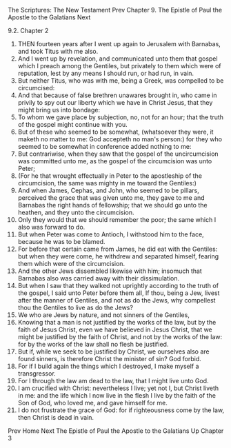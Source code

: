 The Scriptures: The New Testament
Prev
Chapter 9. The Epistle of Paul the Apostle to the Galatians
Next

9.2. Chapter 2
1. THEN fourteen years after I went up again to Jerusalem with Barnabas, and took Titus with me also.
2. And I went up by revelation, and communicated unto them that gospel which I preach among the Gentiles, but privately to them which were of reputation, lest by any means I should run, or had run, in vain.
3. But neither Titus, who was with me, being a Greek, was compelled to be circumcised:
4. And that because of false brethren unawares brought in, who came in privily to spy out our liberty which we have in Christ Jesus, that they might bring us into bondage:
5. To whom we gave place by subjection, no, not for an hour; that the truth of the gospel might continue with you.
6. But of these who seemed to be somewhat, (whatsoever they were, it maketh no matter to me: God accepteth no man's person:) for they who seemed to be somewhat in conference added nothing to me:
7. But contrariwise, when they saw that the gospel of the uncircumcision was committed unto me, as the gospel of the circumcision was unto Peter;
8. (For he that wrought effectually in Peter to the apostleship of the circumcision, the same was mighty in me toward the Gentiles:)
9. And when James, Cephas, and John, who seemed to be pillars, perceived the grace that was given unto me, they gave to me and Barnabas the right hands of fellowship; that we should go unto the heathen, and they unto the circumcision.
10. Only they would that we should remember the poor; the same which I also was forward to do.
11. But when Peter was come to Antioch, I withstood him to the face, because he was to be blamed.
12. For before that certain came from James, he did eat with the Gentiles: but when they were come, he withdrew and separated himself, fearing them which were of the circumcision.
13. And the other Jews dissembled likewise with him; insomuch that Barnabas also was carried away with their dissimulation.
14. But when I saw that they walked not uprightly according to the truth of the gospel, I said unto Peter before them all, If thou, being a Jew, livest after the manner of Gentiles, and not as do the Jews, why compellest thou the Gentiles to live as do the Jews?
15. We who are Jews by nature, and not sinners of the Gentiles,
16. Knowing that a man is not justified by the works of the law, but by the faith of Jesus Christ, even we have believed in Jesus Christ, that we might be justified by the faith of Christ, and not by the works of the law: for by the works of the law shall no flesh be justified.
17. But if, while we seek to be justified by Christ, we ourselves also are found sinners, is therefore Christ the minister of sin? God forbid.
18. For if I build again the things which I destroyed, I make myself a transgressor.
19. For I through the law am dead to the law, that I might live unto God.
20. I am crucified with Christ: nevertheless I live; yet not I, but Christ liveth in me: and the life which I now live in the flesh I live by the faith of the Son of God, who loved me, and gave himself for me.
21. I do not frustrate the grace of God: for if righteousness come by the law, then Christ is dead in vain.

Prev
Home
Next
The Epistle of Paul the Apostle to the Galatians
Up
Chapter 3

